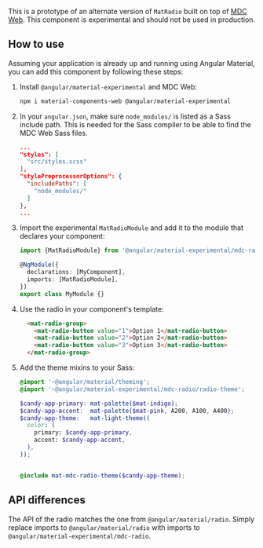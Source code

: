 This is a prototype of an alternate version of `MatRadio` built on top of
[MDC Web](https://github.com/material-components/material-components-web). This component is experimental and should not be used in production.

## How to use
Assuming your application is already up and running using Angular Material, you can add this component by following these steps:

1. Install `@angular/material-experimental` and MDC Web:

   ```bash
   npm i material-components-web @angular/material-experimental
   ```

2. In your `angular.json`, make sure `node_modules/` is listed as a Sass include path. This is
   needed for the Sass compiler to be able to find the MDC Web Sass files.

   ```json
   ...
   "styles": [
     "src/styles.scss"
   ],
   "stylePreprocessorOptions": {
     "includePaths": [
       "node_modules/"
     ]
   },
   ...
   ```

3. Import the experimental `MatRadioModule` and add it to the module that declares your component:

   ```ts
   import {MatRadioModule} from '@angular/material-experimental/mdc-radio';

   @NgModule({
     declarations: [MyComponent],
     imports: [MatRadioModule],
   })
   export class MyModule {}
   ```

4. Use the radio in your component's template:
   
   ```html   
     <mat-radio-group>
       <mat-radio-button value="1">Option 1</mat-radio-button>
       <mat-radio-button value="2">Option 2</mat-radio-button>
       <mat-radio-button value="3">Option 3</mat-radio-button>
     </mat-radio-group>
   ``` 
   
5. Add the theme mixins to your Sass:

   ```scss
   @import '~@angular/material/theming';
   @import '~@angular/material-experimental/mdc-radio/radio-theme';

   $candy-app-primary: mat-palette($mat-indigo);
   $candy-app-accent:  mat-palette($mat-pink, A200, A100, A400);
   $candy-app-theme:   mat-light-theme((
     color: (
       primary: $candy-app-primary,
       accent: $candy-app-accent,
     ),
   ));


   @include mat-mdc-radio-theme($candy-app-theme); 
   ```

## API differences

The API of the radio matches the one from `@angular/material/radio`. Simply replace imports to
`@angular/material/radio` with imports to `@angular/material-experimental/mdc-radio`.
